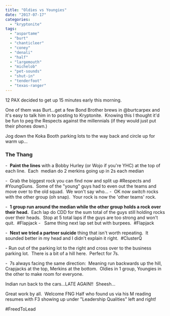 ```yaml
---
title: "Oldies vs Youngies"
date: "2017-07-17"
categories: 
  - "kryptonite"
tags: 
  - "aspartame"
  - "burt"
  - "chanticleer"
  - "coney"
  - "denali"
  - "half"
  - "largemouth"
  - "michelob"
  - "pet-sounds"
  - "shut-in"
  - "tenderfoot"
  - "texas-ranger"
---
```


12 PAX decided to get up 15 minutes early this morning.

One of them was Burt...get a few Bond Brother brews in @burtcarpex and it's easy to talk him in to posting to Kryptonite.  Knowing this I thought it'd be fun to peg the Respects against the millennials (if they would just put their phones down.)

Jog down the Koka Booth parking lots to the way back and circle up for warm up...

### The Thang

\-  **Paint the lines** with a Bobby Hurley (or Wojo if you're YHC) at the top of each line.  Each  median do 2 merkins going up in 2s each median

\-  Grab the biggest rock you can find now and split up #Respects and #YoungGuns.  Some of the "young" guys had to even out the teams and move over to the old squad.  We won't say who... -  OK now _switch_ rocks with the other group (oh snap).  Your rock is now the 'other teams' rock.

\-  **1 group run around the median while the other group holds a rock over their head.**  Each lap do CDD for the sum total of the guys still holding rocks over their heads.  Stop at 5 total laps if the guys are too strong and won't quit.  #Flapjack -   Same thing next lap set but with burpees.  #Flapjack

\-  **Next we tried a partner suicide** thing that isn't worth repeating.  It sounded better in my head and I didn't explain it right.  #ClusterQ

\- Run out of the parking lot to the right and cross over to the business parking lot.  There is a bit of a hill here.  Perfect for 7s.

\-  7s always facing the same direction:  Meaning run backwards up the hill, Crapjacks at the top, Merkins at the bottom.  Oldies in 1 group, Youngies in the other to make room for everyone.

Indian run back to the cars...LATE AGAIN!!  Sheesh...

Great work by all.  Welcome FNG Half who found us via his M reading resumes with F3 showing up under "Leadership Qualities" left and right!

#FreedToLead
